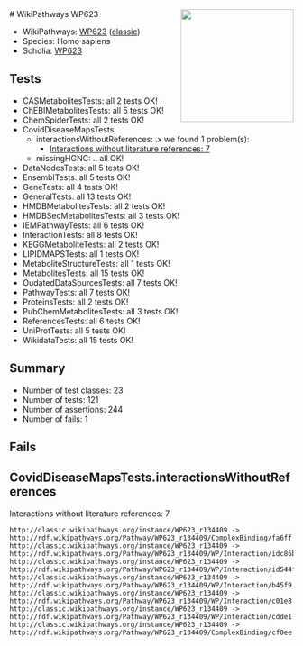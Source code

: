 <img style="float: right; width: 200px" src="https://cms-assets.nporadio.nl/npo3fm/NPO-Serious-Request-Logo-Groen-Ik-Steun-RGB.png" />
# WikiPathways WP623

* WikiPathways: [WP623](https://wikipathways.org/pathways/WP623) ([classic](https://classic.wikipathways.org/instance/WP623))
* Species: Homo sapiens
* Scholia: [WP623](https://scholia.toolforge.org/wikipathways/WP623)
## Tests
* CASMetabolitesTests: all 2 tests OK!
* ChEBIMetabolitesTests: all 5 tests OK!
* ChemSpiderTests: all 2 tests OK!
* CovidDiseaseMapsTests
    * interactionsWithoutReferences: .x we found 1 problem(s):
        * [Interactions without literature references: 7](#2e295935)
    * missingHGNC: .. all OK!
* DataNodesTests: all 5 tests OK!
* EnsemblTests: all 5 tests OK!
* GeneTests: all 4 tests OK!
* GeneralTests: all 13 tests OK!
* HMDBMetabolitesTests: all 2 tests OK!
* HMDBSecMetabolitesTests: all 3 tests OK!
* IEMPathwayTests: all 6 tests OK!
* InteractionTests: all 8 tests OK!
* KEGGMetaboliteTests: all 2 tests OK!
* LIPIDMAPSTests: all 1 tests OK!
* MetaboliteStructureTests: all 1 tests OK!
* MetabolitesTests: all 15 tests OK!
* OudatedDataSourcesTests: all 7 tests OK!
* PathwayTests: all 7 tests OK!
* ProteinsTests: all 2 tests OK!
* PubChemMetabolitesTests: all 3 tests OK!
* ReferencesTests: all 6 tests OK!
* UniProtTests: all 5 tests OK!
* WikidataTests: all 15 tests OK!


## Summary

* Number of test classes: 23
* Number of tests: 121
* Number of assertions: 244
* Number of fails: 1

## Fails

<a name="2e295935" />

## CovidDiseaseMapsTests.interactionsWithoutReferences

Interactions without literature references: 7
```
http://classic.wikipathways.org/instance/WP623_r134409 -> http://rdf.wikipathways.org/Pathway/WP623_r134409/ComplexBinding/fa6ff
http://classic.wikipathways.org/instance/WP623_r134409 -> http://rdf.wikipathways.org/Pathway/WP623_r134409/WP/Interaction/idc86b05fa
http://classic.wikipathways.org/instance/WP623_r134409 -> http://rdf.wikipathways.org/Pathway/WP623_r134409/WP/Interaction/id544f1122
http://classic.wikipathways.org/instance/WP623_r134409 -> http://rdf.wikipathways.org/Pathway/WP623_r134409/WP/Interaction/b45f9
http://classic.wikipathways.org/instance/WP623_r134409 -> http://rdf.wikipathways.org/Pathway/WP623_r134409/WP/Interaction/c01e8
http://classic.wikipathways.org/instance/WP623_r134409 -> http://rdf.wikipathways.org/Pathway/WP623_r134409/WP/Interaction/cdde1
http://classic.wikipathways.org/instance/WP623_r134409 -> http://rdf.wikipathways.org/Pathway/WP623_r134409/ComplexBinding/cf0ee
```

